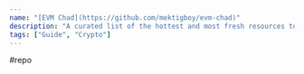 ```yaml
---
name: "[EVM Chad](https://github.com/mektigboy/evm-chad)"
description: "A curated list of the hottest and most fresh resources to become an EVM chad"
tags: ["Guide", "Crypto"]
---
```

#repo